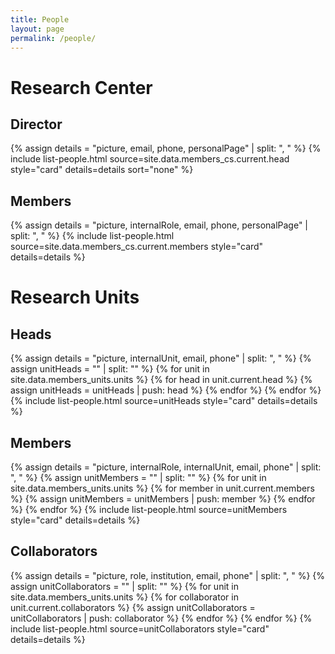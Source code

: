 ```yaml
---
title: People
layout: page
permalink: /people/
---
```


<h1>Research Center</h1>
<h2>Director</h2>
{% assign details = "picture, email, phone, personalPage" | split: ", " %}
{% include list-people.html source=site.data.members_cs.current.head style="card" details=details sort="none" %}

<h2>Members</h2>
{% assign details = "picture, internalRole, email, phone, personalPage" | split: ", " %}
{% include list-people.html source=site.data.members_cs.current.members style="card" details=details %}

<h1>Research Units</h1>
<h2>Heads</h2>
{% assign details = "picture, internalUnit, email, phone" | split: ", " %}
{% assign unitHeads = "" | split: "" %}
{% for unit in site.data.members_units.units %}
    {% for head in unit.current.head %}
        {% assign unitHeads = unitHeads | push: head %}
    {% endfor %}
{% endfor %}
{% include list-people.html source=unitHeads style="card" details=details %}

<h2>Members</h2>
{% assign details = "picture, internalRole, internalUnit, email, phone" | split: ", " %}
{% assign unitMembers = "" | split: "" %}
{% for unit in site.data.members_units.units %}
    {% for member in unit.current.members %}
        {% assign unitMembers = unitMembers | push: member %}
    {% endfor %}
{% endfor %}
{% include list-people.html source=unitMembers style="card" details=details %}

<h2>Collaborators</h2>
{% assign details = "picture, role, institution, email, phone" | split: ", " %}
{% assign unitCollaborators = "" | split: "" %}
{% for unit in site.data.members_units.units %}
    {% for collaborator in unit.current.collaborators %}
        {% assign unitCollaborators = unitCollaborators | push: collaborator %}
    {% endfor %}
{% endfor %}
{% include list-people.html source=unitCollaborators style="card" details=details %}